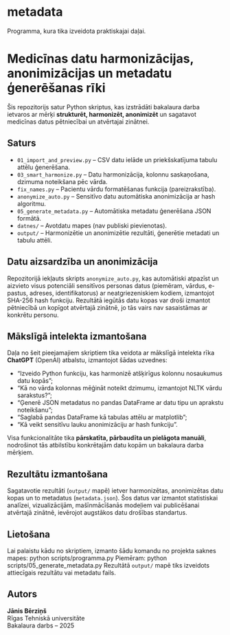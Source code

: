 # metadata

Programma, kura tika izveidota praktiskajai daļai.

# Medicīnas datu harmonizācijas, anonimizācijas un metadatu ģenerēšanas rīki

Šis repozitorijs satur Python skriptus, kas izstrādāti bakalaura darba ietvaros ar mērķi **strukturēt, harmonizēt, anonimizēt** un sagatavot medicīnas datus pētniecībai un atvērtajai zinātnei.

## Saturs

- `01_import_and_preview.py` – CSV datu ielāde un priekšskatījuma tabulu attēlu ģenerēšana.
- `03_smart_harmonize.py` – Datu harmonizācija, kolonnu saskaņošana, dzimuma noteikšana pēc vārda.
- `fix_names.py` – Pacientu vārdu formatēšanas funkcija (pareizrakstība).
- `anonymize_auto.py` – Sensitīvo datu automātiska anonimizācija ar hash algoritmu.
- `05_generate_metadata.py` – Automātiska metadatu ģenerēšana JSON formātā.
- `datnes/` – Avotdatu mapes (nav publiski pievienotas).
- `output/` – Harmonizētie un anonimizētie rezultāti, ģenerētie metadati un tabulu attēli.

## Datu aizsardzība un anonimizācija

Repozitorijā iekļauts skripts `anonymize_auto.py`, kas automātiski atpazīst un aizvieto visus potenciāli sensitīvos personas datus (piemēram, vārdus, e-pastus, adreses, identifikatorus) ar neatgriezeniskiem kodiem, izmantojot SHA-256 hash funkciju. Rezultātā iegūtās datu kopas var droši izmantot pētniecībā un kopīgot atvērtajā zinātnē, jo tās vairs nav sasaistāmas ar konkrētu personu.

## Mākslīgā intelekta izmantošana

Daļa no šeit pieejamajiem skriptiem tika veidota ar mākslīgā intelekta rīka **ChatGPT** (OpenAI) atbalstu, izmantojot šādas uzvednes:

- “Izveido Python funkciju, kas harmonizē atšķirīgus kolonnu nosaukumus datu kopās”;
- “Kā no vārda kolonnas mēģināt noteikt dzimumu, izmantojot NLTK vārdu sarakstus?”;
- “Ģenerē JSON metadatus no pandas DataFrame ar datu tipu un aprakstu noteikšanu”;
- “Saglabā pandas DataFrame kā tabulas attēlu ar matplotlib”;
- “Kā veikt sensitīvu lauku anonimizāciju ar hash funkciju”.

Visa funkcionalitāte tika **pārskatīta, pārbaudīta un pielāgota manuāli**, nodrošinot tās atbilstību konkrētajām datu kopām un bakalaura darba mērķiem.

## Rezultātu izmantošana

Sagatavotie rezultāti (`output/` mapē) ietver harmonizētas, anonimizētas datu kopas un to metadatus (`metadata.json`). Šos datus var izmantot statistiskai analīzei, vizualizācijām, mašīnmācīšanās modeļiem vai publicēšanai atvērtajā zinātnē, ievērojot augstākos datu drošības standartus.

## Lietošana

Lai palaistu kādu no skriptiem, izmanto šādu komandu no projekta saknes mapes: 
python scripts/programma.py
Piemēram: python scripts/05_generate_metadata.py
Rezultātā `output/` mapē tiks izveidots attiecīgais rezultātu vai metadatu fails.
## Autors

**Jānis Bērziņš**  
Rīgas Tehniskā universitāte  
Bakalaura darbs – 2025
